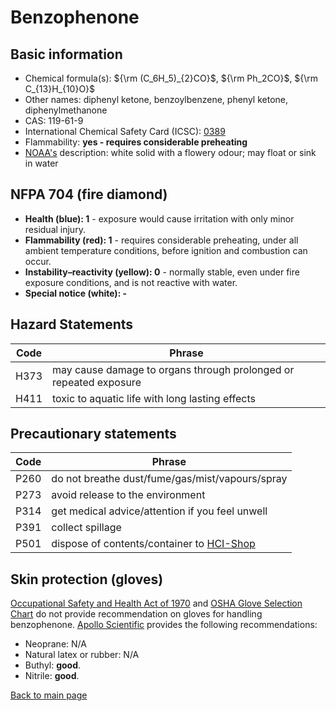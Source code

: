 # Benzophenone

## Basic information

- Chemical formula(s): ${\rm (C_6H_5)_{2}CO}$, ${\rm Ph_2CO}$, ${\rm C_{13}H_{10}O}$
- Other names: diphenyl ketone, benzoylbenzene, phenyl ketone, diphenylmethanone
- CAS: 119-61-9
- International Chemical Safety Card (ICSC): [0389](https://www.inchem.org/documents/icsc/icsc/eics0389.htm)
- Flammability: **yes - requires considerable preheating**
- [NOAA's](https://cameochemicals.noaa.gov/chemical/8315) description: white solid with a flowery odour; may float or sink in water

## NFPA 704 (fire diamond)

- **Health (blue): 1** - exposure would cause irritation with only minor residual injury.
- **Flammability (red): 1** - requires considerable preheating, under all ambient temperature conditions, before ignition and combustion can occur.
- **Instability–reactivity (yellow): 0** - normally stable, even under fire exposure conditions, and is not reactive with water.
- **Special notice (white): -**

## Hazard Statements

| Code | Phrase                                                            |
| ---- | ----------------------------------------------------------------- |
| H373 | may cause damage to organs through prolonged or repeated exposure |
| H411 | toxic to aquatic life with long lasting effects                   |

## Precautionary statements

| Code | Phrase                                                                    |
| ---- | ------------------------------------------------------------------------- |
| P260 | do not breathe dust/fume/gas/mist/vapours/spray                           |
| P273 | avoid release to the environment                                          |
| P314 | get medical advice/attention if you feel unwell                           |
| P391 | collect spillage                                                          |
| P501 | dispose of contents/container to [HCI-Shop](https://hci-shop.ethz.ch/en/) |

## Skin protection (gloves)

[Occupational Safety and Health Act of 1970](https://www.osha.gov/sites/default/files/publications/osha3151.pdf) and [OSHA Glove Selection Chart](https://safety.fsu.edu/safety_manual/OSHA%20Glove%20Selection%20Chart.pdf) do not provide recommendation on gloves for handling benzophenone. [Apollo Scientific](https://store.apolloscientific.co.uk/storage/msds/OR8243_msds.pdf) provides the following recommendations:

- Neoprane: N/A
- Natural latex or rubber: N/A
- Buthyl: **good**.
- Nitrile: **good**.

[Back to main page](https://github.com/Global-Health-Engineering/wet-lab-chemicals)
